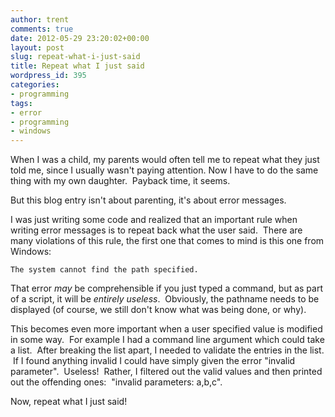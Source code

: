 ```yaml
---
author: trent
comments: true
date: 2012-05-29 23:20:02+00:00
layout: post
slug: repeat-what-i-just-said
title: Repeat what I just said
wordpress_id: 395
categories:
- programming
tags:
- error
- programming
- windows
---
```


When I was a child, my parents would often tell me to repeat what they just told me, since I usually wasn't paying attention. Now I have to do the same thing with my own daughter.  Payback time, it seems.

But this blog entry isn't about parenting, it's about error messages.

I was just writing some code and realized that an important rule when writing error messages is to repeat back what the user said.  There are many violations of this rule, the first one that comes to mind is this one from Windows:

    
    The system cannot find the path specified.


That error _may_ be comprehensible if you just typed a command, but as part of a script, it will be _entirely useless_.  Obviously, the pathname needs to be displayed (of course, we still don't know what was being done, or why).

This becomes even more important when a user specified value is modified in some way.  For example I had a command line argument which could take a list.  After breaking the list apart, I needed to validate the entries in the list.  If I found anything invalid I could have simply given the error "invalid parameter".  Useless!  Rather, I filtered out the valid values and then printed out the offending ones:  "invalid parameters: a,b,c".

Now, repeat what I just said!

